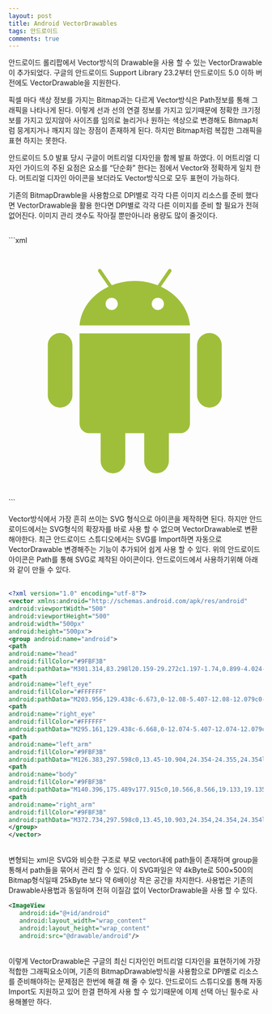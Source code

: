 ```yaml
---
layout: post
title: Android VectorDrawables
tags: 안드로이드
comments: true
---
```


안드로이드 롤리팝에서 Vector방식의 Drawable을 사용 할 수 있는 VectorDrawable이 추가되었다. 구글의 안드로이드 Support Library 23.2부터 안드로이드 5.0 이하 버전에도 VectorDrawable을 지원한다.  

픽셀 마다 색상 정보를 가지는 Bitmap과는 다르게 Vector방식은 Path정보를 통해 그래픽을 나타나게 된다. 이렇게 선과 선의 연결 정보를 가지고 있기때문에 정확한 크기정보를 가지고 있지않아 사이즈를 임의로 늘리거나 원하는 색상으로 변경해도 Bitmap처럼 뭉게지거나 깨지지 않는 장점이 존재하게 된다. 하지만 Bitmap처럼 복잡한 그래픽을 표현 하지는 못한다.  

안드로이드 5.0 발표 당시 구글이 머트리얼 디자인을 함께 발표 하였다. 이 머트리얼 디자인 가이드의 주된 요점은 요소를 “단순화” 한다는 점에서 Vector와 정확하게 일치 한다. 머트리얼 디자인 아이콘을 보더라도 Vector방식으로 모두 표현이 가능하다.  

기존의 BitmapDrawble을 사용함으로 DPI별로 각각 다른 이미지 리소스를 준비 했다면 VectorDrawable을 활용 한다면 DPI별로 각각 다른 이미지를 준비 할 필요가 전혀 없어진다. 이미지 관리 갯수도 작아질 뿐만아니라 용량도 많이 줄것이다.  

<br>
```xml
<svg version="1.1" id="Layer_1" xmlns="http://www.w3.org/2000/svg" xmlns:xlink="http://www.w3.org/1999/xlink" x="0px" y="0px"
width="500px" height="500px" viewBox="0 0 500 500" enable-background="new 0 0 500 500" xml:space="preserve">
<g id="max_width__x2F__height" display="none">
<path display="inline" d="M499.001,1v498H1V1H499.001 M500.001,0H0v500h500.001V0L500.001,0z"/>
</g>
<g id="androd">
<path fill="#9FBF3B" d="M301.314,83.298l20.159-29.272c1.197-1.74,0.899-4.024-0.666-5.104c-1.563-1.074-3.805-0.543-4.993,1.199
L294.863,80.53c-13.807-5.439-29.139-8.47-45.299-8.47c-16.16,0-31.496,3.028-45.302,8.47l-20.948-30.41
c-1.201-1.74-3.439-2.273-5.003-1.199c-1.564,1.077-1.861,3.362-0.664,5.104l20.166,29.272
c-32.063,14.916-54.548,43.26-57.413,76.34h218.316C355.861,126.557,333.375,98.214,301.314,83.298"/>
<path fill="#FFFFFF" d="M203.956,129.438c-6.673,0-12.08-5.407-12.08-12.079c0-6.671,5.404-12.08,12.08-12.08
c6.668,0,12.073,5.407,12.073,12.08C216.03,124.03,210.624,129.438,203.956,129.438"/>
<path fill="#FFFFFF" d="M295.161,129.438c-6.668,0-12.074-5.407-12.074-12.079c0-6.673,5.406-12.08,12.074-12.08
c6.675,0,12.079,5.409,12.079,12.08C307.24,124.03,301.834,129.438,295.161,129.438"/>
<path fill="#9FBF3B" d="M126.383,297.598c0,13.45-10.904,24.354-24.355,24.354l0,0c-13.45,0-24.354-10.904-24.354-24.354V199.09
c0-13.45,10.904-24.354,24.354-24.354l0,0c13.451,0,24.355,10.904,24.355,24.354V297.598z"/>
<path fill="#9FBF3B" d="M140.396,175.489v177.915c0,10.566,8.566,19.133,19.135,19.133h22.633v54.744
c0,13.451,10.903,24.354,24.354,24.354c13.451,0,24.355-10.903,24.355-24.354v-54.744h37.371v54.744
c0,13.451,10.902,24.354,24.354,24.354s24.354-10.903,24.354-24.354v-54.744h22.633c10.569,0,19.137-8.562,19.137-19.133V175.489
H140.396z"/>
<path fill="#9FBF3B" d="M372.734,297.598c0,13.45,10.903,24.354,24.354,24.354l0,0c13.45,0,24.354-10.904,24.354-24.354V199.09
c0-13.45-10.904-24.354-24.354-24.354l0,0c-13.451,0-24.354,10.904-24.354,24.354V297.598z"/>
</g>
</svg>
```
<br>

Vector방식에서 가장 흔히 쓰이는 SVG 형식으로 아이콘을 제작하면 된다. 하지만 안드로이드에서는 SVG형식의 확장자를 바로 사용 할 수 없으며 VectorDrawable로 변환 해야한다. 최근 안드로이드 스튜디오에서는 SVG를 Import하면 자동으로 VectorDrawable 변경해주는 기능이 추가되어 쉽게 사용 할 수 있다. 위의 안드로이드 아이콘은 Path를 통해 SVG로 제작된 아이콘이다. 안드로이드에서 사용하기위해 아래와 같이 만들 수 있다.  
<br>
```xml
<?xml version="1.0" encoding="utf-8"?>
<vector xmlns:android="http://schemas.android.com/apk/res/android"
android:viewportWidth="500"
android:viewportHeight="500"
android:width="500px"
android:height="500px">
<group android:name="android">
<path
android:name="head"
android:fillColor="#9FBF3B"
android:pathData="M301.314,83.298l20.159-29.272c1.197-1.74,0.899-4.024-0.666-5.104c-1.563-1.074-3.805-0.543-4.993,1.199L294.863,80.53c-13.807-5.439-29.139-8.47-45.299-8.47c-16.16,0-31.496,3.028-45.302,8.47l-20.948-30.41c-1.201-1.74-3.439-2.273-5.003-1.199c-1.564,1.077-1.861,3.362-0.664,5.104l20.166,29.272c-32.063,14.916-54.548,43.26-57.413,76.34h218.316C355.861,126.557,333.375,98.214,301.314,83.298" />
<path
android:name="left_eye"
android:fillColor="#FFFFFF"
android:pathData="M203.956,129.438c-6.673,0-12.08-5.407-12.08-12.079c0-6.671,5.404-12.08,12.08-12.08c6.668,0,12.073,5.407,12.073,12.08C216.03,124.03,210.624,129.438,203.956,129.438" />
<path
android:name="right_eye"
android:fillColor="#FFFFFF"
android:pathData="M295.161,129.438c-6.668,0-12.074-5.407-12.074-12.079c0-6.673,5.406-12.08,12.074-12.08c6.675,0,12.079,5.409,12.079,12.08C307.24,124.03,301.834,129.438,295.161,129.438" />
<path
android:name="left_arm"
android:fillColor="#9FBF3B"
android:pathData="M126.383,297.598c0,13.45-10.904,24.354-24.355,24.354l0,0c-13.45,0-24.354-10.904-24.354-24.354V199.09c0-13.45,10.904-24.354,24.354-24.354l0,0c13.451,0,24.355,10.904,24.355,24.354V297.598z" />
<path
android:name="body"
android:fillColor="#9FBF3B"
android:pathData="M140.396,175.489v177.915c0,10.566,8.566,19.133,19.135,19.133h22.633v54.744c0,13.451,10.903,24.354,24.354,24.354c13.451,0,24.355-10.903,24.355-24.354v-54.744h37.371v54.744c0,13.451,10.902,24.354,24.354,24.354s24.354-10.903,24.354-24.354v-54.744h22.633c10.569,0,19.137-8.562,19.137-19.133V175.489H140.396z" />
<path
android:name="right_arm"
android:fillColor="#9FBF3B"
android:pathData="M372.734,297.598c0,13.45,10.903,24.354,24.354,24.354l0,0c13.45,0,24.354-10.904,24.354-24.354V199.09c0-13.45-10.904-24.354-24.354-24.354l0,0c-13.451,0-24.354,10.904-24.354,24.354V297.598z" />
</group>
</vector>
```
<br>  
변형되는 xml은 SVG와 비슷한 구조로 부모 vector내에 path들이 존재하며 group을 통해서 path들을 묶어서 관리 할 수 있다. 이 SVG파일은 약 4kByte로 500×500의 Bitmap형식일때 25kByte 보다 약 6배이상 작은 공간을 차지한다. 사용법은 기존의 Drawable사용법과 동일하며 전혀 이질감 없이 VectorDrawable을 사용 할 수 있다.  

```xml
<ImageView
   android:id="@+id/android"
   android:layout_width="wrap_content" 
   android:layout_height="wrap_content"
   android:src="@drawable/android"/>
```  

<br>
이렇게 VectorDrawable은 구글의 최신 디자인인 머트리얼 디자인을 표현하기에 가장 적합한 그래픽요소이며, 기존의 BitmapDrawable방식을 사용함으로 DPI별로 리소스를 준비해야하는 문제점은 한번에 해결 해 줄 수 있다. 안드로이드 스튜디오를 통해 자동 Import도 지원하고 있어 한결 편하게 사용 할 수 있기때문에 이제 선택 아닌 필수로 사용해볼만 하다.

 

